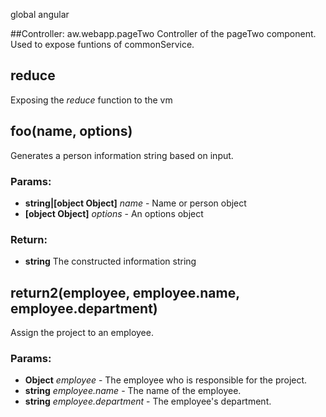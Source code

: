 

<!-- Start src\app\pageTwo\pageTwo.controller.js -->

global angular

##Controller: aw.webapp.pageTwo
	Controller of the pageTwo component. Used to expose funtions
  of commonService.

## reduce

Exposing the *reduce* function to the vm

## foo(name, options)

Generates a person information string based on input.

### Params:

* **string|[object Object]** *name* - Name or person object
* **[object Object]** *options* - An options object

### Return:

* **string** The constructed information string

## return2(employee, employee.name, employee.department)

Assign the project to an employee.

### Params:

* **Object** *employee* - The employee who is responsible for the project.
* **string** *employee.name* - The name of the employee.
* **string** *employee.department* - The employee's department.

<!-- End src\app\pageTwo\pageTwo.controller.js -->

